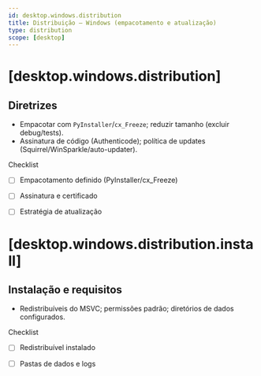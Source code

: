 ```yaml
---
id: desktop.windows.distribution
title: Distribuição — Windows (empacotamento e atualização)
type: distribution
scope: [desktop]
---
```


# <!-- desc: Empacotamento, assinatura e atualização automática para Windows. -->
# [desktop.windows.distribution]
## Diretrizes

- Empacotar com `PyInstaller`/`cx_Freeze`; reduzir tamanho (excluir debug/tests).
- Assinatura de código (Authenticode); política de updates (Squirrel/WinSparkle/auto-updater).

Checklist
- [ ] Empacotamento definido (PyInstaller/cx_Freeze)
- [ ] Assinatura e certificado
- [ ] Estratégia de atualização


# [desktop.windows.distribution.install]
## Instalação e requisitos

- Redistribuíveis do MSVC; permissões padrão; diretórios de dados configurados.

Checklist
- [ ] Redistribuível instalado
- [ ] Pastas de dados e logs


